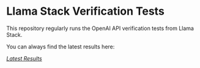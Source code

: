 # Llama Stack Verification Tests

This repository regularly runs the OpenAI API verification tests from
Llama Stack.

You can always find the latest results here:

*[Latest Results](/openai-api-verification/latest.md)*
